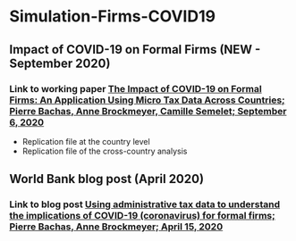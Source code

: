 # Simulation-Firms-COVID19

## Impact of COVID-19 on Formal Firms (NEW - September 2020)
### Link to working paper [The Impact of COVID-19 on Formal Firms: An Application Using Micro Tax Data Across Countries; Pierre Bachas, Anne Brockmeyer, Camille Semelet; September 6, 2020](https://openknowledge.worldbank.org/bitstream/handle/10986/34632/The-Impact-of-COVID-19-on-Formal-Firms-Micro-Tax-Data-Simulations-across-Countries.pdf?sequence=1)
- Replication file at the country level
- Replication file of the cross-country analysis

## World Bank blog post (April 2020)

### Link to blog post [Using administrative tax data to understand the implications of COVID-19 (coronavirus) for formal firms; Pierre Bachas, Anne Brockmeyer; April 15, 2020](https://blogs.worldbank.org/developmenttalk/using-administrative-tax-data-understand-implications-covid-19-coronavirus-formal)

